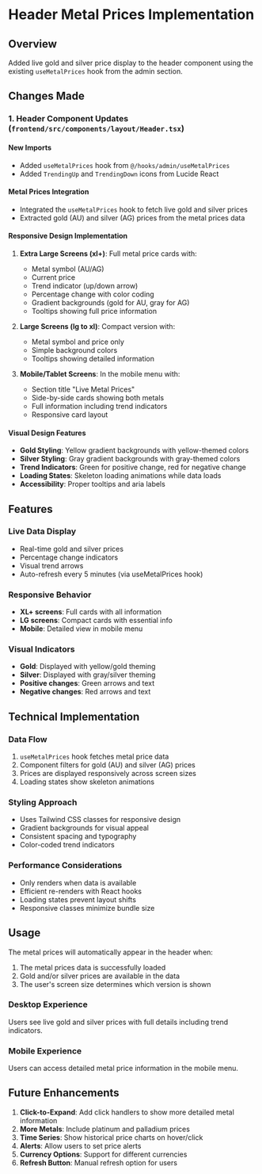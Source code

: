 # Header Metal Prices Implementation

## Overview
Added live gold and silver price display to the header component using the existing `useMetalPrices` hook from the admin section.

## Changes Made

### 1. Header Component Updates (`frontend/src/components/layout/Header.tsx`)

#### New Imports
- Added `useMetalPrices` hook from `@/hooks/admin/useMetalPrices`
- Added `TrendingUp` and `TrendingDown` icons from Lucide React

#### Metal Prices Integration
- Integrated the `useMetalPrices` hook to fetch live gold and silver prices
- Extracted gold (AU) and silver (AG) prices from the metal prices data

#### Responsive Design Implementation

1. **Extra Large Screens (xl+)**: Full metal price cards with:
   - Metal symbol (AU/AG)
   - Current price
   - Trend indicator (up/down arrow)
   - Percentage change with color coding
   - Gradient backgrounds (gold for AU, gray for AG)
   - Tooltips showing full price information

2. **Large Screens (lg to xl)**: Compact version with:
   - Metal symbol and price only
   - Simple background colors
   - Tooltips showing detailed information

3. **Mobile/Tablet Screens**: In the mobile menu with:
   - Section title "Live Metal Prices"
   - Side-by-side cards showing both metals
   - Full information including trend indicators
   - Responsive card layout

#### Visual Design Features

- **Gold Styling**: Yellow gradient backgrounds with yellow-themed colors
- **Silver Styling**: Gray gradient backgrounds with gray-themed colors
- **Trend Indicators**: Green for positive change, red for negative change
- **Loading States**: Skeleton loading animations while data loads
- **Accessibility**: Proper tooltips and aria labels

## Features

### Live Data Display
- Real-time gold and silver prices
- Percentage change indicators
- Visual trend arrows
- Auto-refresh every 5 minutes (via useMetalPrices hook)

### Responsive Behavior
- **XL+ screens**: Full cards with all information
- **LG screens**: Compact cards with essential info
- **Mobile**: Detailed view in mobile menu

### Visual Indicators
- **Gold**: Displayed with yellow/gold theming
- **Silver**: Displayed with gray/silver theming
- **Positive changes**: Green arrows and text
- **Negative changes**: Red arrows and text

## Technical Implementation

### Data Flow
1. `useMetalPrices` hook fetches metal price data
2. Component filters for gold (AU) and silver (AG) prices
3. Prices are displayed responsively across screen sizes
4. Loading states show skeleton animations

### Styling Approach
- Uses Tailwind CSS classes for responsive design
- Gradient backgrounds for visual appeal
- Consistent spacing and typography
- Color-coded trend indicators

### Performance Considerations
- Only renders when data is available
- Efficient re-renders with React hooks
- Loading states prevent layout shifts
- Responsive classes minimize bundle size

## Usage

The metal prices will automatically appear in the header when:
1. The metal prices data is successfully loaded
2. Gold and/or silver prices are available in the data
3. The user's screen size determines which version is shown

### Desktop Experience
Users see live gold and silver prices with full details including trend indicators.

### Mobile Experience
Users can access detailed metal price information in the mobile menu.

## Future Enhancements

1. **Click-to-Expand**: Add click handlers to show more detailed metal information
2. **More Metals**: Include platinum and palladium prices
3. **Time Series**: Show historical price charts on hover/click
4. **Alerts**: Allow users to set price alerts
5. **Currency Options**: Support for different currencies
6. **Refresh Button**: Manual refresh option for users
